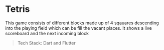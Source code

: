 # Tetris

This game consists of different blocks made up of 4 sqauares descending into the playing field which can be fill the vacant places. It shows a live scoreboard and the next incoming block
>Tech Stack: Dart and Flutter
